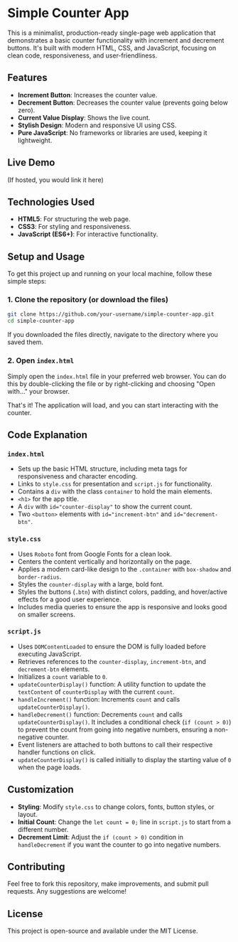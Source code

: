 # Simple Counter App

This is a minimalist, production-ready single-page web application that demonstrates a basic counter functionality with increment and decrement buttons. It's built with modern HTML, CSS, and JavaScript, focusing on clean code, responsiveness, and user-friendliness.

## Features

- **Increment Button**: Increases the counter value.
- **Decrement Button**: Decreases the counter value (prevents going below zero).
- **Current Value Display**: Shows the live count.
- **Stylish Design**: Modern and responsive UI using CSS.
- **Pure JavaScript**: No frameworks or libraries are used, keeping it lightweight.

## Live Demo

(If hosted, you would link it here)

## Technologies Used

- **HTML5**: For structuring the web page.
- **CSS3**: For styling and responsiveness.
- **JavaScript (ES6+)**: For interactive functionality.

## Setup and Usage

To get this project up and running on your local machine, follow these simple steps:

### 1. Clone the repository (or download the files)

```bash
git clone https://github.com/your-username/simple-counter-app.git
cd simple-counter-app
```

If you downloaded the files directly, navigate to the directory where you saved them.

### 2. Open `index.html`

Simply open the `index.html` file in your preferred web browser. You can do this by double-clicking the file or by right-clicking and choosing "Open with..." your browser.

That's it! The application will load, and you can start interacting with the counter.

## Code Explanation

### `index.html`

- Sets up the basic HTML structure, including meta tags for responsiveness and character encoding.
- Links to `style.css` for presentation and `script.js` for functionality.
- Contains a `div` with the class `container` to hold the main elements.
- `<h1>` for the app title.
- A `div` with `id="counter-display"` to show the current count.
- Two `<button>` elements with `id="increment-btn"` and `id="decrement-btn"`.

### `style.css`

- Uses `Roboto` font from Google Fonts for a clean look.
- Centers the content vertically and horizontally on the page.
- Applies a modern card-like design to the `.container` with `box-shadow` and `border-radius`.
- Styles the `counter-display` with a large, bold font.
- Styles the buttons (`.btn`) with distinct colors, padding, and hover/active effects for a good user experience.
- Includes media queries to ensure the app is responsive and looks good on smaller screens.

### `script.js`

- Uses `DOMContentLoaded` to ensure the DOM is fully loaded before executing JavaScript.
- Retrieves references to the `counter-display`, `increment-btn`, and `decrement-btn` elements.
- Initializes a `count` variable to `0`.
- `updateCounterDisplay()` function: A utility function to update the `textContent` of `counterDisplay` with the current `count`.
- `handleIncrement()` function: Increments `count` and calls `updateCounterDisplay()`.
- `handleDecrement()` function: Decrements `count` and calls `updateCounterDisplay()`. It includes a conditional check (`if (count > 0)`) to prevent the count from going into negative numbers, ensuring a non-negative counter.
- Event listeners are attached to both buttons to call their respective handler functions on click.
- `updateCounterDisplay()` is called initially to display the starting value of `0` when the page loads.

## Customization

- **Styling**: Modify `style.css` to change colors, fonts, button styles, or layout.
- **Initial Count**: Change the `let count = 0;` line in `script.js` to start from a different number.
- **Decrement Limit**: Adjust the `if (count > 0)` condition in `handleDecrement` if you want the counter to go into negative numbers.

## Contributing

Feel free to fork this repository, make improvements, and submit pull requests. Any suggestions are welcome!

## License

This project is open-source and available under the MIT License.
